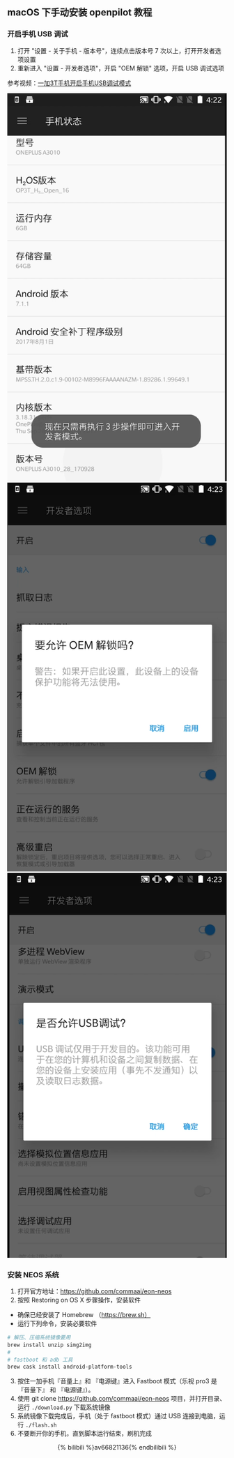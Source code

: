 ## macOS 下手动安装 openpilot 教程

### 开启手机 USB 调试

1. 打开 "设置 - 关于手机 - 版本号"，连续点击版本号 7 次以上，打开开发者选项设置
2. 重新进入 "设置 - 开发者选项"，开启 "OEM 解锁" 选项，开启 USB 调试选项  

参考视频：[一加3T手机开启手机USB调试模式](https://www.bilibili.com/video/av76104673/)

<center>
<img src="/files/enable_usb_debug_1.png" class="max-h-300">
<img src="/files/enable_usb_debug_2.png" class="max-h-300">
<img src="/files/enable_usb_debug_3.png" class="max-h-300">
</center>

### 安装 NEOS 系统

1. 打开官方地址：https://github.com/commaai/eon-neos
2. 按照 Restoring on OS X 步骤操作，安装软件
- 确保已经安装了 Homebrew （https://brew.sh）
- 运行下列命令，安装必要软件
```bash
# 解压、压缩系统镜像要用
brew install unzip simg2img
#
# fastboot 和 adb 工具
brew cask install android-platform-tools
```
3. 按住一加手机『音量上』和 『电源键』进入 Fastboot 模式（乐视 pro3 是 『音量下』 和 『电源键』）。
4. 使用 git clone https://github.com/commaai/eon-neos 项目，并打开目录、运行 `./download.py` 下载系统镜像
5. 系统镜像下载完成后，手机（处于 fastboot 模式）通过 USB 连接到电脑，运行 `./flash.sh`
6. 不要断开你的手机，直到脚本运行结束，刷机完成


<center>
{% bilibili %}av66821136{% endbilibili %}
</center>

